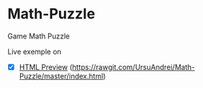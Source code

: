 # Math-Puzzle
Game Math Puzzle

Live exemple on
- [x] [HTML Preview](https://cdn.rawgit.com/UrsuAndrei/Math-Puzzle/f0fcf69c/index.html)
 (https://rawgit.com/UrsuAndrei/Math-Puzzle/master/index.html)
